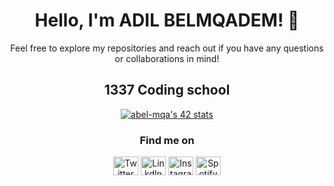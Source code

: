 <div align="center">

# Hello, I'm ADIL BELMQADEM! 👋

Feel free to explore my repositories and reach out if you have any questions or collaborations in mind!

## 1337 Coding school

[![abel-mqa's 42 stats](https://badge.mediaplus.ma/binary/abel-mqa)](https://github.com/oakoudad/badge42)


<h3 align="center">Find me on</h3>
<p align="center">
<a href="https://twitter.com/adiiilbe" target="_blank"><img align="center" src="https://cdn.jsdelivr.net/npm/simple-icons@3.0.1/icons/twitter.svg" alt="Twitter" height="30" width="40" /></a>
<a href="https://www.linkedin.com/in/adil-belmqadem-8986332a0/" target="_blank"><img align="center" src="https://cdn.jsdelivr.net/npm/simple-icons@3.0.1/icons/linkedin.svg" alt="LinkdIn" height="30" width="40" /></a>
<a href="https://www.instagram.com/adil________03/" target="_blank"><img align="center" src="https://cdn.jsdelivr.net/npm/simple-icons@3.0.1/icons/instagram.svg" alt="Instagram" height="30" width="40" /></a>
<a href="https://open.spotify.com/user/4yrzzwvaro64s396ojjnecwwk" target="_blank"><img align="center" src="https://cdn.jsdelivr.net/npm/simple-icons@3.0.1/icons/spotify.svg" alt="Spotify" height="30" width="40" /></a>
</p>

</div>
